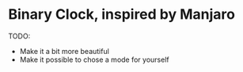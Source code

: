 # Binary Clock, inspired by Manjaro

TODO:
- Make it a bit more beautiful
- Make it possible to chose a mode for yourself
